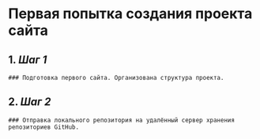 # Первая попытка создания проекта сайта

## 1.  *Шаг 1*
    ### Подготовка первого сайта. Организована структура проекта.
## 2.   *Шаг 2*
    ### Отправка локального репозитория на удалённый сервер хранения репозиториев GitHub.